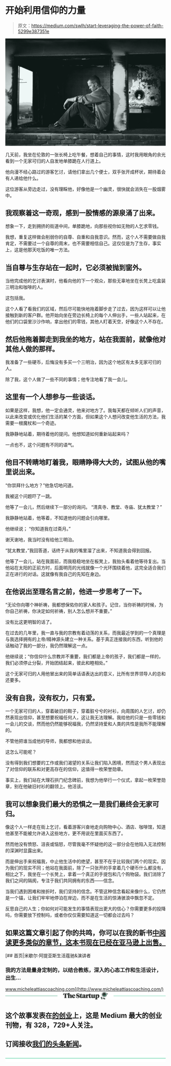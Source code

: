 # 开始利用信仰的力量

> 原文：<https://medium.com/swlh/start-leveraging-the-power-of-faith-5299e387351e>

![](img/9f99a9ab88bec2580e9ec60df347b280.png)

几天前，我坐在伦敦的一张长椅上吃午餐，想着自己的事情，这时我用眼角的余光看到一个无家可归的人自发地单膝跪在人行道上。

他向漫不经心路过的游客乞讨，请他们拿出几个便士，双手张开成杯状，期待着会有人递给他什么。

这位游客从旁边走过，没有理睬他，好像他是一个幽灵，很快就会消失在一股烟雾中。

## 我观察着这一奇观，感到一股情感的源泉涌了出来。

想象一下，走到拥挤的街道中间，单膝跪地，向那些视你如无物的人乞求零钱。

我想，重复这样做会削弱你的自尊、自重和自我意识。然而，这个人不需要做自我肯定，不需要过一个自尊的周末，也不需要相信自己。这仅仅是为了生存，事实上，这是他那天吃饭的唯一方法。

## 当自尊与生存站在一起时，它必须被抛到窗外。

当他完成他的乞讨表演时，他看向他的下一个观众，那些无辜地坐在长凳上吃盒装三明治和咖啡的人。

这包括我。

这个人看了看我们的区域，然后尽可能快地拖着脚步走了过去，因为这样可以让他接触到新的客户群。他开始向坐在旁边长椅上的每个人伸出手，一些人站起来，在他们的口袋里沙沙作响，拿出他们的零钱，其他人盯着天空，好像这个人不存在。

## 然后他拖着脚走到我坐的地方，站在我面前，就像他对其他人做的那样。

我准备了一些硬币，后悔没有多买一个三明治，因为这个地区有太多无家可归的人。

除了我，这个人做了一些不同的事情；他专注地看了我一会儿。

## 这里有一个人想参与一些谈话。

如果是这样，我想，他一定会通灵，他来对地方了。我每天都在倾听人们的声音，以此来改变或优化他们生活的某个方面，但如果这个人想问改变他生活的方法，我需要一根魔杖和一个奇迹。

我静静地站着，期待着他的提问。他想知道如何重新站起来吗？

一点也不，这个问题有不同的语气。

## 他目不转睛地盯着我，眼睛睁得大大的，试图从他的嘴里说出来。

“你崇拜什么地方？”他急切地问道。

我被这个问题吓了一跳。

他等了一会儿，然后继续下一部分的询问。
“清真寺、教堂、寺庙、犹太教堂？”

我静静地站着，他等着，不知道他的问题会引向哪里。

他继续说；
“你知道我在过斋月。”

谢天谢地，我当时没有给他三明治。

“犹太教堂，”我回答道，话终于从我的嘴里溜了出来，不知道我会得到回报。

他等了一会儿，站在我面前，而我稳稳地坐在板凳上，我抬头看着他等待复出。当他站在太阳的正前方时，后面明亮的光线就像一个光环围绕着他，这完全适合我们正在进行的对话。这就像有我自己的先知在身边。

## 在他说出至理名言之前，他进一步思考了一下。

“无论你向哪个神祈祷，我都想保佑你的家人和孩子。记住，当你祈祷的时候，为你自己祈祷，你决定如何祈祷，别人怎么想并不重要。”

没有比这更明智的话了。

在过去的几年里，我一直与我的宗教有着动荡的关系，而我最近学到的一个真理是与我选择拥有的上帝/精神源头建立一种关系。基于真正连接我的东西，听到他的话触动了我的一部分，我仍然理解这一点。

他继续说；“你信仰什么宗教并不重要，我们都是上帝的孩子，我们都是一样的，我们必须停止分裂，开始团结起来，彼此和睦相处。”

这个无家可归的人用他冒出来的简单话语表达出的意义，比所有世界领导人的总和还要多。

## 没有自我，没有权力，只有爱。

一个无家可归的人，穿着破旧的鞋子，穿着脏兮兮的衬衫，向周围的人乞讨，却仍然表现出信仰，甚至想要祝福任何人，这让我无法理解。我给他的只是一些零钱和一会儿的交谈，然而他仍然能够祝福我，仍然坚持爱和人类的共性是我所不能理解的。

不管他把谁当成他的导师，我都想和他谈谈。

这怎么可能呢？

没有得到我们想要的工作或我们渴望的关系让我们陷入困境，然而这个男人表现出了对信仰的联系和对更高存在的信仰，这值得一枚荣誉勋章。

事实上，我们站在大理石拱门纪念碑前，我想为他举行一个仪式，拿起一枚荣誉勋章，别在他破旧衬衫的翻领上。他活该。

## 我可以想象我们最大的恐惧之一是我们最终会无家可归。

像这个人一样走在街上乞讨，看着游客兴奋地走向购物中心、酒店、咖啡馆，知道他甚至不能被允许进入这些地方，更不用说在里面买东西了。

然而他没有愤怒、沮丧或恼怒，尽管我毫不怀疑他的这一部分会在他陷入无法控制的深渊时显露出来。

而是伸出手来祝福我，中止他生活中的绝望，甚至不在乎比较我们两个的现实。因为我们的现实不同；他站在我面前，除了一只张开的手拿着几个硬币什么都没有，相比之下，我坐在一个长凳上，拿着一个真正的手提包和几个购物袋。我们消除了我们之间的隔阂，专注于我们共同拥有的东西——信念。

当我们遇到困难和挫折时，我们坚持的信念。不管这种信念看起来像什么，它仍然是一个锚，让我们牢牢地停泊在岸边，而不是在生活的惊涛骇浪中飘忽不定。

反思自己的人生；你如何对可能发生的事情表现出更大的信心？你需要更多的投降吗，你需要放下控制吗，或者你仅仅需要知道这一切都会过去吗？

## 如果这篇文章引起了你的共鸣，你可以在我的新书[中阅读更多类似的章节，这本书现在已经在亚马逊上出售。](https://www.amazon.co.uk/Look-Inside-Seeking-Start-Living/dp/1781332959)

[](http://www.micheleattiascoaching.com/) [## 首页|米歇尔·阿提亚斯生活蔻驰&演讲者

### 我的方法是量身定制的，以结合教练，深入的心态工作和生活设计，出生…

www.micheleattiascoaching.com](http://www.micheleattiascoaching.com/) [![](img/308a8d84fb9b2fab43d66c117fcc4bb4.png)](https://medium.com/swlh)

## 这个故事发表在[的创业](https://medium.com/swlh)上，这是 Medium 最大的创业刊物，有 328，729+人关注。

## 订阅接收[我们的头条新闻](http://growthsupply.com/the-startup-newsletter/)。

[![](img/b0164736ea17a63403e660de5dedf91a.png)](https://medium.com/swlh)